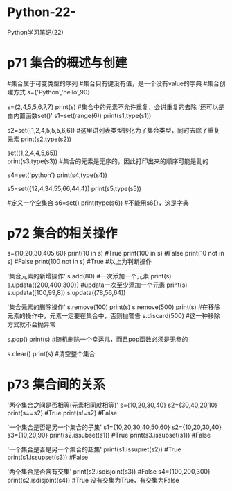 # Python-22-
Python学习笔记(22)
# p71 集合的概述与创建
#集合属于可变类型的序列
#集合只有键没有值，是一个没有value的字典
#集合创建方式
s={'Python','hello',90}

s={2,4,5,5,6,7,7}
print(s)  #集合中的元素不允许重复，会讲重复的去除
'还可以是由内置函数set()'
s1=set(range(6))
print(s1,type(s1))

s2=set([1,2,4,5,5,5,6,6]) #这里讲列表类型转化为了集合类型，同时去除了重复元素
print(s2,type(s2))

set((1,2,4,4,5,65))  
print(s3,type(s3))  #集合的元素是无序的，因此打印出来的顺序可能是乱的

s4=set('python')
print(s4,type(s4))

s5=set({12,4,34,55,66,44,4})
print(s5,type(s5))

#定义一个空集合
s6=set()
print(type(s6))  #不能用s6{}，这是字典



# p72 集合的相关操作
s={10,20,30,405,60}
print(10 in s)  #True
print(100 in s)  #False
print(10 not in s)  #False
print(100 not in s)  #True
#以上为判断操作

'集合元素的新增操作'
s.add(80)  #一次添加一个元素
print(s)
s.updata({200,400,300})  #updata一次至少添加一个元素
print(s)
s.updata([100,99,8])
s.updata((78,56,64))

'集合元素的删除操作'
s.remove(100)
print(s)
s.remove(500)
print(s)  #在移除元素的操作中，元素一定要在集合中，否则抛警告
s.discard(500)  #这一种移除方式就不会抛异常

s.pop()
print(s)  #随机删除一个幸运儿，而且pop函数必须是无参的

s.clear()
print(s)  #清空整个集合



#  p73 集合间的关系
'两个集合之间是否相等(元素相同就相等)'
s={10,20,30,40}
s2={30,40,20,10}
print(s==s2)  #True
print(s!=s2)  #False

'一个集合是否是另一个集合的子集'
s1={10,20,30,40,50,60}
s2={10,20,30,40}
s3={10,20,90}
print(s2.issubset(s1))  #True
print(s3.issubset(s1))  #False

'一个集合是否是另一个集合的超集'
print(s1.issupret(s2))  #True
print(s1.issupset(s3))  #False

'两个集合是否含有交集'
print(s2.isdisjoint(s3))  #False
s4={100,200,300}
print(s2.isdisjoint(s4))  #True  没有交集为True，有交集为False
